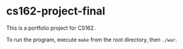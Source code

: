 # cs162-project-final

This is a portfolio project for CS162.

To run the program, execute `make` from the root directory, then `./war`.
